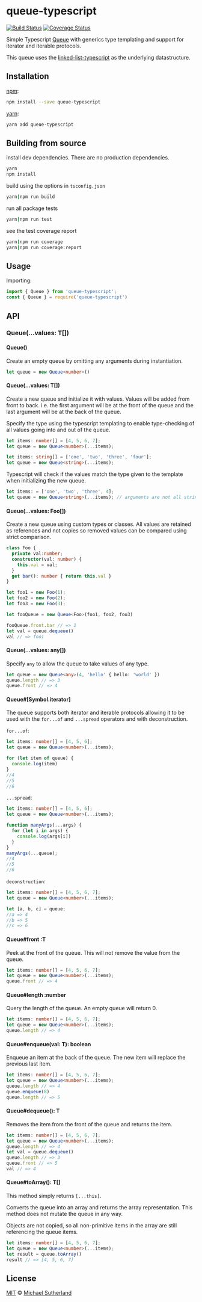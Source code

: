 # queue-typescript 
[![Build Status][travis-badge]][travis] [![Coverage Status][coveralls-badge]][coveralls]

Simple Typescript [Queue][wiki] with generics type templating and support for iterator 
and iterable protocols.

This queue uses the [linked-list-typescript][list] as the underlying datastructure.

## Installation

[npm][]:

```bash
npm install --save queue-typescript
```

[yarn][]:

```bash
yarn add queue-typescript
```

## Building from source

install dev dependencies. There are no production dependencies.

```bash
yarn
npm install
```

build using the options in `tsconfig.json`

```bash
yarn|npm run build
```

run all package tests

```bash
yarn|npm run test
```

see the test coverage report

```bash
yarn|npm run coverage
yarn|npm run coverage:report
```

## Usage

Importing:

```typescript
import { Queue } from 'queue-typescript';
const { Queue } = require('queue-typescript')
```

## API

### Queue<T>(...values: T[])

#### Queue<T>()

Create an empty queue by omitting any arguments during instantiation.

```typescript
let queue = new Queue<number>()
```

#### Queue<T>(...values: T[])

Create a new queue and initialize it with values. Values will be added from front
to back. i.e. the first argument will be at the front of the queue and the last 
argument will be at the back of the queue.

Specify the type using the typescript templating to enable type-checking of all
values going into and out of the queue.

```typescript
let items: number[] = [4, 5, 6, 7];
let queue = new Queue<number>(...items);
```

```typescript
let items: string[] = ['one', 'two', 'three', 'four'];
let queue = new Queue<string>(...items);
```

Typescript will check if the values match the type given to the template
when initializing the new queue.

```typescript
let items: = ['one', 'two', 'three', 4];
let queue = new Queue<string>(...items); // arguments are not all strings
```

#### Queue<Foo>(...values: Foo[])

Create a new queue using custom types or classes. All values are retained as references
and not copies so removed values can be compared using strict comparison.

```typescript
class Foo {
  private val:number;
  constructor(val: number) {
    this.val = val;
  }
  get bar(): number { return this.val }
}

let foo1 = new Foo(1);
let foo2 = new Foo(2);
let foo3 = new Foo(3);

let fooQueue = new Queue<Foo>(foo1, foo2, foo3)

fooQueue.front.bar // => 1
let val = queue.dequeue()
val // => foo1
```



#### Queue<any>(...values: any[])

Specify `any` to allow the queue to take values of any type.

```typescript
let queue = new Queue<any>(4, 'hello' { hello: 'world' })
queue.length // => 3
queue.front // => 4
```

#### Queue#[Symbol.iterator]

The queue supports both iterator and iterable protocols allowing it to be used
with the `for...of` and `...spread` operators and with deconstruction.

`for...of`:

```typescript
let items: number[] = [4, 5, 6];
let queue = new Queue<number>(...items);

for (let item of queue) {
  console.log(item)
}
//4
//5
//6
```

`...spread`:

```typescript
let items: number[] = [4, 5, 6];
let queue = new Queue<number>(...items);

function manyArgs(...args) {
  for (let i in args) {
    console.log(args[i])
  }
}
manyArgs(...queue);
//4
//5
//6
```

`deconstruction`:

```typescript
let items: number[] = [4, 5, 6, 7];
let queue = new Queue<number>(...items);

let [a, b, c] = queue;
//a => 4
//b => 5
//c => 6
```

#### Queue<T>#front :T

Peek at the front of the queue. This will not remove the value
from the queue.

```typescript
let items: number[] = [4, 5, 6, 7];
let queue = new Queue<number>(...items);
queue.front // => 4
```

#### Queue<T>#length :number

Query the length of the queue. An empty queue will return 0.

```typescript
let items: number[] = [4, 5, 6, 7];
let queue = new Queue<number>(...items);
queue.length // => 4
```

#### Queue<T>#enqueue(val: T): boolean

Enqueue an item at the back of the queue. The new item will replace the previous last item.

```typescript
let items: number[] = [4, 5, 6, 7];
let queue = new Queue<number>(...items);
queue.length // => 4
queue.enqueue(8)
queue.length // => 5
```

#### Queue<T>#dequeue(): T

Removes the item from the front of the queue and returns the item.

```typescript
let items: number[] = [4, 5, 6, 7];
let queue = new Queue<number>(...items);
queue.length // => 4
let val = queue.dequeue()
queue.length // => 3
queue.front // => 5
val // => 4
```

#### Queue<T>#toArray(): T[]

This method simply returns `[...this]`.

Converts the queue into an array and returns the array representation. This method does
not mutate the queue in any way.

Objects are not copied, so all non-primitive items in the array are still referencing
the queue items.

```typescript
let items: number[] = [4, 5, 6, 7];
let queue = new Queue<number>(...items);
let result = queue.toArray()
result // => [4, 5, 6, 7]
```

## License

[MIT][license] © [Michael Sutherland][author]

<!-- Definitions -->

[travis-badge]: https://img.shields.io/travis/sfkiwi/queue-typescript.svg

[travis]: https://travis-ci.org/sfkiwi/queue-typescript

[coveralls-badge]: https://img.shields.io/coveralls/github/sfkiwi/queue-typescript.svg

[coveralls]: https://coveralls.io/github/sfkiwi/queue-typescript

[npm]: https://docs.npmjs.com/cli/install

[yarn]: https://yarnpkg.com/lang/en/docs/install/

[license]: LICENSE.md

[author]: http://github.com/sfkiwi

[wiki]: https://en.wikipedia.org/wiki/Queue_(abstract_data_type)

[list]: https://www.npmjs.com/package/linked-list-typescript
